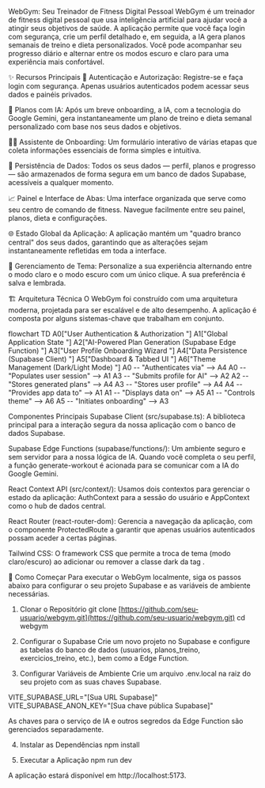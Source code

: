 WebGym: Seu Treinador de Fitness Digital Pessoal
WebGym é um treinador de fitness digital pessoal que usa inteligência artificial para ajudar você a atingir seus objetivos de saúde. A aplicação permite que você faça login com segurança, crie um perfil detalhado e, em seguida, a IA gera planos semanais de treino e dieta personalizados. Você pode acompanhar seu progresso diário e alternar entre os modos escuro e claro para uma experiência mais confortável.

✨ Recursos Principais
🔐 Autenticação e Autorização: Registre-se e faça login com segurança. Apenas usuários autenticados podem acessar seus dados e painéis privados.

🤖 Planos com IA: Após um breve onboarding, a IA, com a tecnologia do Google Gemini, gera instantaneamente um plano de treino e dieta semanal personalizado com base nos seus dados e objetivos.

🧙‍♂️ Assistente de Onboarding: Um formulário interativo de várias etapas que coleta informações essenciais de forma simples e intuitiva.

💾 Persistência de Dados: Todos os seus dados — perfil, planos e progresso — são armazenados de forma segura em um banco de dados Supabase, acessíveis a qualquer momento.

📈 Painel e Interface de Abas: Uma interface organizada que serve como seu centro de comando de fitness. Navegue facilmente entre seu painel, planos, dieta e configurações.

🌐 Estado Global da Aplicação: A aplicação mantém um "quadro branco central" dos seus dados, garantindo que as alterações sejam instantaneamente refletidas em toda a interface.

🎨 Gerenciamento de Tema: Personalize a sua experiência alternando entre o modo claro e o modo escuro com um único clique. A sua preferência é salva e lembrada.

🏗️ Arquitetura Técnica
O WebGym foi construído com uma arquitetura moderna, projetada para ser escalável e de alto desempenho. A aplicação é composta por alguns sistemas-chave que trabalham em conjunto.

flowchart TD
    A0["User Authentication & Authorization
"]
    A1["Global Application State
"]
    A2["AI-Powered Plan Generation (Supabase Edge Function)
"]
    A3["User Profile Onboarding Wizard
"]
    A4["Data Persistence (Supabase Client)
"]
    A5["Dashboard & Tabbed UI
"]
    A6["Theme Management (Dark/Light Mode)
"]
    A0 -- "Authenticates via" --> A4
    A0 -- "Populates user session" --> A1
    A3 -- "Submits profile for AI" --> A2
    A2 -- "Stores generated plans" --> A4
    A3 -- "Stores user profile" --> A4
    A4 -- "Provides app data to" --> A1
    A1 -- "Displays data on" --> A5
    A1 -- "Controls theme" --> A6
    A5 -- "Initiates onboarding" --> A3

Componentes Principais
Supabase Client (src/supabase.ts): A biblioteca principal para a interação segura da nossa aplicação com o banco de dados Supabase.

Supabase Edge Functions (supabase/functions/): Um ambiente seguro e sem servidor para a nossa lógica de IA. Quando você completa o seu perfil, a função generate-workout é acionada para se comunicar com a IA do Google Gemini.

React Context API (src/context/): Usamos dois contextos para gerenciar o estado da aplicação: AuthContext para a sessão do usuário e AppContext como o hub de dados central.

React Router (react-router-dom): Gerencia a navegação da aplicação, com o componente ProtectedRoute a garantir que apenas usuários autenticados possam aceder a certas páginas.

Tailwind CSS: O framework CSS que permite a troca de tema (modo claro/escuro) ao adicionar ou remover a classe dark da tag <html>.

🚀 Como Começar
Para executar o WebGym localmente, siga os passos abaixo para configurar o seu projeto Supabase e as variáveis de ambiente necessárias.

1. Clonar o Repositório
git clone [https://github.com/seu-usuario/webgym.git](https://github.com/seu-usuario/webgym.git)
cd webgym

2. Configurar o Supabase
Crie um novo projeto no Supabase e configure as tabelas do banco de dados (usuarios, planos_treino, exercicios_treino, etc.), bem como a Edge Function.

3. Configurar Variáveis de Ambiente
Crie um arquivo .env.local na raiz do seu projeto com as suas chaves Supabase.

VITE_SUPABASE_URL="[Sua URL Supabase]"
VITE_SUPABASE_ANON_KEY="[Sua chave pública Supabase]"

As chaves para o serviço de IA e outros segredos da Edge Function são gerenciados separadamente.

4. Instalar as Dependências
npm install

5. Executar a Aplicação
npm run dev

A aplicação estará disponível em http://localhost:5173.
